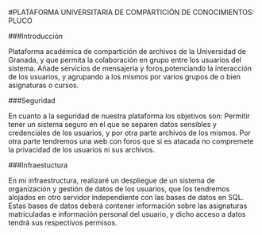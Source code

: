 #PLATAFORMA UNIVERSITARIA DE COMPARTICIÓN DE CONOCIMIENTOS: PLUCO

###Introducción

Plataforma académica de compartición de archivos de la Universidad de Granada, y que permita la colaboración en grupo entre los usuarios del sistema. Añade servicios de mensajería y foros,potenciando la interacción de los usuarios, y agrupando a los mismos por varios grupos de o bien asignaturas o cursos.

###Seguridad

En cuanto a la seguridad de nuestra plataforma los objetivos son: Permitir tener un sistema seguro en el que se separen datos sensibles y credenciales de los usuarios, y por otra parte archivos de los mismos. Por otra parte tendremos una web con foros que si es atacada no compremete la privacidad de los usuarios ni sus archivos.

###Infraestuctura

En mi infraestructura, realizaré un despliegue de un sistema de organización y gestión de datos de los usuarios, que los tendremos alojados en otro servidor independiente con las bases de datos en SQL. Estas bases de datos deberá contener información sobre las asignaturas matriculadas e información personal del usuario, y dicho acceso a datos tendrá sus respectivos permisos. 

